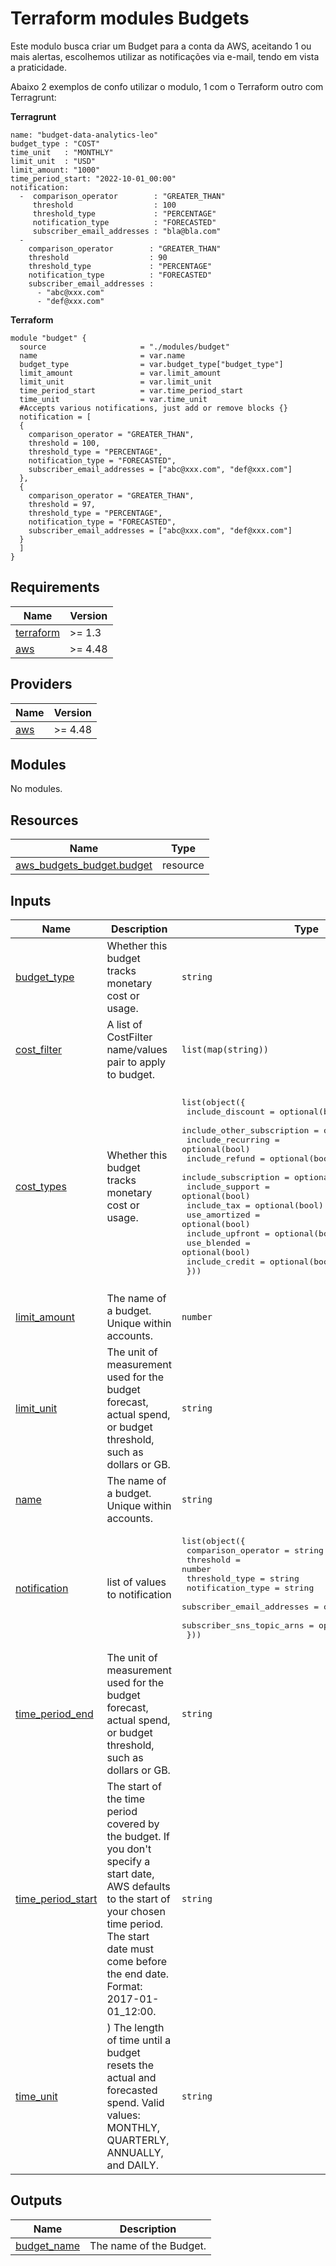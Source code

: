 # Terraform modules Budgets

Este modulo busca criar um Budget para a conta da AWS, aceitando 1 ou mais alertas, escolhemos utilizar as notificações via e-mail, tendo em vista a praticidade.

Abaixo 2 exemplos de confo utilizar o modulo, 1 com o Terraform outro com Terragrunt:

**Terragrunt**
```
name: "budget-data-analytics-leo"
budget_type : "COST"
time_unit   : "MONTHLY"
limit_unit  : "USD"
limit_amount: "1000"
time_period_start: "2022-10-01_00:00"
notification: 
  -  comparison_operator        : "GREATER_THAN"
     threshold                  : 100
     threshold_type             : "PERCENTAGE"
     notification_type          : "FORECASTED"
     subscriber_email_addresses : "bla@bla.com"
  -
    comparison_operator        : "GREATER_THAN"
    threshold                  : 90
    threshold_type             : "PERCENTAGE"
    notification_type          : "FORECASTED"
    subscriber_email_addresses :
      - "abc@xxx.com"
      - "def@xxx.com"
```

**Terraform**
```
module "budget" {
  source                     = "./modules/budget"
  name                       = var.name
  budget_type                = var.budget_type["budget_type"]
  limit_amount               = var.limit_amount
  limit_unit                 = var.limit_unit
  time_period_start          = var.time_period_start
  time_unit                  = var.time_unit
  #Accepts various notifications, just add or remove blocks {}
  notification = [
  { 
    comparison_operator = "GREATER_THAN",
    threshold = 100,
    threshold_type = "PERCENTAGE",
    notification_type = "FORECASTED",
    subscriber_email_addresses = ["abc@xxx.com", "def@xxx.com"]
  },
  { 
    comparison_operator = "GREATER_THAN",
    threshold = 97,
    threshold_type = "PERCENTAGE",
    notification_type = "FORECASTED",
    subscriber_email_addresses = ["abc@xxx.com", "def@xxx.com"]
  }
  ]
}
```

<!-- BEGINNING OF PRE-COMMIT-TERRAFORM DOCS HOOK -->
## Requirements

| Name | Version |
|------|---------|
| <a name="requirement_terraform"></a> [terraform](#requirement\_terraform) | >= 1.3 |
| <a name="requirement_aws"></a> [aws](#requirement\_aws) | >= 4.48 |

## Providers

| Name | Version |
|------|---------|
| <a name="provider_aws"></a> [aws](#provider\_aws) | >= 4.48 |

## Modules

No modules.

## Resources

| Name | Type |
|------|------|
| [aws_budgets_budget.budget](https://registry.terraform.io/providers/hashicorp/aws/latest/docs/resources/budgets_budget) | resource |

## Inputs

| Name | Description | Type | Default | Required |
|------|-------------|------|---------|:--------:|
| <a name="input_budget_type"></a> [budget\_type](#input\_budget\_type) | Whether this budget tracks monetary cost or usage. | `string` | `"COST"` | no |
| <a name="input_cost_filter"></a> [cost\_filter](#input\_cost\_filter) | A list of CostFilter name/values pair to apply to budget. | `list(map(string))` | `[]` | no |
| <a name="input_cost_types"></a> [cost\_types](#input\_cost\_types) | Whether this budget tracks monetary cost or usage. | <pre>list(object({<br>    include_discount           = optional(bool)<br>    include_other_subscription = optional(bool)<br>    include_recurring          = optional(bool)<br>    include_refund             = optional(bool)<br>    include_subscription       = optional(bool)<br>    include_support            = optional(bool)<br>    include_tax                = optional(bool)<br>    use_amortized              = optional(bool)<br>    include_upfront            = optional(bool)<br>    use_blended                = optional(bool)<br>    include_credit             = optional(bool)<br>  }))</pre> | <pre>[<br>  {<br>    "include_credit": true,<br>    "include_discount": true,<br>    "include_other_subscription": true,<br>    "include_recurring": true,<br>    "include_refund": true,<br>    "include_subscription": true,<br>    "include_support": true,<br>    "include_tax": true,<br>    "include_upfront": true,<br>    "use_amortized": false,<br>    "use_blended": false<br>  }<br>]</pre> | no |
| <a name="input_limit_amount"></a> [limit\_amount](#input\_limit\_amount) | The name of a budget. Unique within accounts. | `number` | n/a | yes |
| <a name="input_limit_unit"></a> [limit\_unit](#input\_limit\_unit) | The unit of measurement used for the budget forecast, actual spend, or budget threshold, such as dollars or GB. | `string` | `"USD"` | no |
| <a name="input_name"></a> [name](#input\_name) | The name of a budget. Unique within accounts. | `string` | n/a | yes |
| <a name="input_notification"></a> [notification](#input\_notification) | list of values to notification | <pre>list(object({<br>    comparison_operator        = string<br>    threshold                  = number<br>    threshold_type             = string<br>    notification_type          = string<br>    subscriber_email_addresses = optional(list(string))<br>    subscriber_sns_topic_arns  = optional(list(string))<br>  }))</pre> | n/a | yes |
| <a name="input_time_period_end"></a> [time\_period\_end](#input\_time\_period\_end) | The unit of measurement used for the budget forecast, actual spend, or budget threshold, such as dollars or GB. | `string` | `"2087-06-15_00:00"` | no |
| <a name="input_time_period_start"></a> [time\_period\_start](#input\_time\_period\_start) | The start of the time period covered by the budget. If you don't specify a start date, AWS defaults to the start of your chosen time period. The start date must come before the end date. Format: 2017-01-01\_12:00. | `string` | `null` | no |
| <a name="input_time_unit"></a> [time\_unit](#input\_time\_unit) | ) The length of time until a budget resets the actual and forecasted spend. Valid values: MONTHLY, QUARTERLY, ANNUALLY, and DAILY. | `string` | `"MONTHLY"` | no |

## Outputs

| Name | Description |
|------|-------------|
| <a name="output_budget_name"></a> [budget\_name](#output\_budget\_name) | The name of the Budget. |
<!-- END OF PRE-COMMIT-TERRAFORM DOCS HOOK -->
